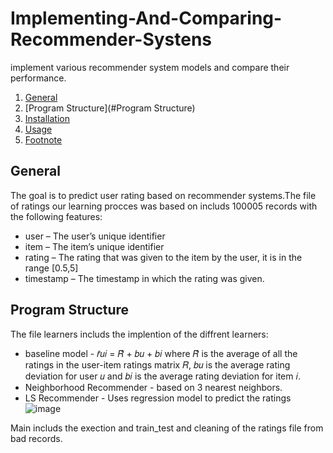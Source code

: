 # Implementing-And-Comparing-Recommender-Systens
implement various recommender system models and compare their performance. 
1. [General](#General)
2. [Program Structure](#Program Structure)
3. [Installation](#Installation)
4. [Usage](#Usage)
5. [Footnote](#footnote)
## General
The goal is to predict user rating based on recommender systems.The file of ratings our learning procces was based on includs 100005 records with the following features:
* user – The user’s unique identifier 
* item – The item’s unique identifier 
* rating – The rating that was given to the item by the user, it is in the range [0.5,5] 
* timestamp – The timestamp in which the rating was given. 


## Program Structure
The file learners includs the implention of the diffrent learners:
* baseline model - 𝑟̂𝑢𝑖 = 𝑅̂ + 𝑏𝑢 + 𝑏𝑖 where 𝑅̂ 
is the average of all the ratings in the user-item ratings matrix 𝑅, 𝑏𝑢 is the average rating deviation for user 𝑢 
and 𝑏𝑖 is the average rating deviation for item 𝑖. 
* Neighborhood Recommender - based on 3 nearest neighbors.
* LS Recommender - Uses regression model to predict the ratings
![image](https://i.imgur.com/9qgUOjF.png)

Main includs the exection and train_test and cleaning of the ratings file from bad records.
